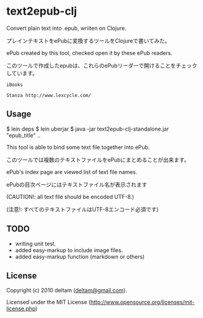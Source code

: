 # text2epub-clj

Convert plain text into .epub, wriiten on Clojure.

プレインテキストをePubに変換するツールをClojureで書いてみた。


ePub created by this tool, checked open it by these ePub readers.

このツールで作成したepubは、これらのePubリーダーで開けることをチェックしています。

    iBooks 

    Stanza http://www.lexcycle.com/


## Usage

  $ lein deps
  $ lein uberjar
  $ java -jar text2epub-clj-standalone.jar "epub_title" <text>..

This tool is able to bind some text file together into ePub.

このツールでは複数のテキストファイルをePubにまとめることが出来ます。


ePub's index page are viewed list of text file names.

ePubの目次ページにはテキストファイル名が表示されます


(CAUTION!: all text file should be encoded UTF-8.)

(注意!: すべてのテキストファイルはUTF-8エンコード必須です)


## TODO

* writing unit test.
* added easy-markup to include image files.
* added easy-markup function (markdown or others)


## License

Copyright (c) 2010 deltam (deltam@gmail.com).

Licensed under the MIT License (http://www.opensource.org/licenses/mit-license.php)
